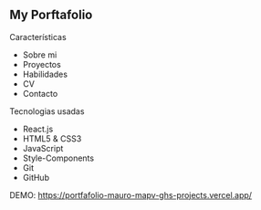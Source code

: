 ## My Porftafolio

Características
- Sobre mi
- Proyectos
- Habilidades
- CV
- Contacto

 Tecnologias usadas
- React.js
- HTML5 & CSS3
- JavaScript
- Style-Components
- Git
- GitHub

DEMO: https://portfafolio-mauro-mapv-ghs-projects.vercel.app/
